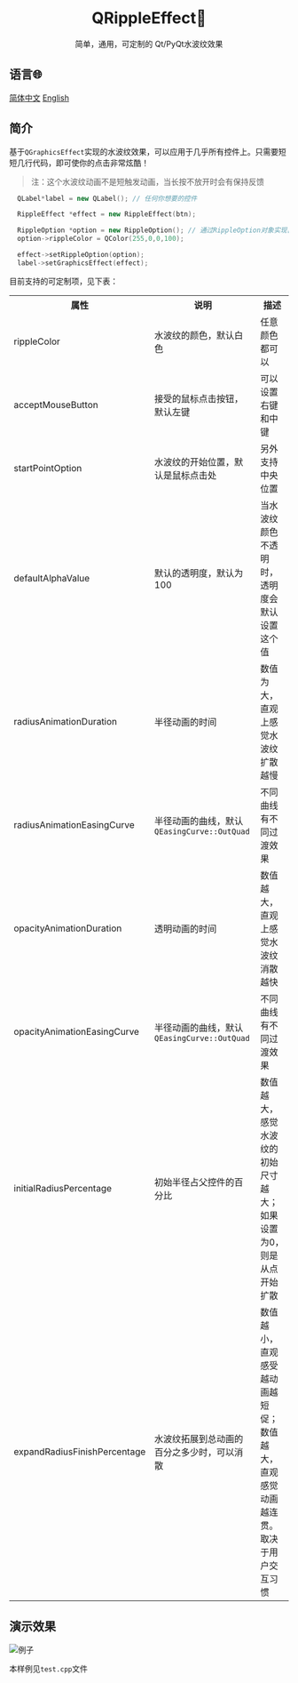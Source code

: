 <h1 align="center">QRippleEffect🌊</h1>

<p align="center">简单，通用，可定制的 Qt/PyQt水波纹效果</p>

## 语言🌐

[简体中文](./README_zh.md)
[English](./README.md)

## 简介
<p>
  
  基于`QGraphicsEffect`实现的水波纹效果，可以应用于几乎所有控件上。只需要短短几行代码，即可使你的点击非常炫酷！

> 注：这个水波纹动画不是短触发动画，当长按不放开时会有保持反馈

```cpp
  QLabel*label = new QLabel(); // 任何你想要的控件

  RippleEffect *effect = new RippleEffect(btn);

  RippleOption *option = new RippleOption(); // 通过RippleOption对象实现自定义
  option->rippleColor = QColor(255,0,0,100); 

  effect->setRippleOption(option);
  label->setGraphicsEffect(effect);
```

  目前支持的可定制项，见下表：

  <table>
    <tr>
      <th>属性</th>
      <th>说明</th>
      <th>描述</th>
    </tr>
    <tr>
      <td>rippleColor</td>
      <td>水波纹的颜色，默认白色</td>
      <td>任意颜色都可以</td>
    </tr>
    <tr>
      <td>acceptMouseButton</td>
      <td>接受的鼠标点击按钮，默认左键</td>
      <td>可以设置右键和中键</td>
    </tr>
    <tr>
      <td>startPointOption</td>
      <td>水波纹的开始位置，默认是鼠标点击处</td>
      <td>另外支持中央位置</td>
    </tr>
    <tr>
      <td>defaultAlphaValue</td>
      <td>默认的透明度，默认为100</td>
      <td>当水波纹颜色不透明时，透明度会默认设置这个值</td>
    </tr>
    <tr>
      <td>radiusAnimationDuration</td>
      <td>半径动画的时间</td>
      <td>数值为大，直观上感觉水波纹扩散越慢</td>
    </tr>
    <tr>
      <td>radiusAnimationEasingCurve</td>
      <td>半径动画的曲线，默认<code>QEasingCurve::OutQuad</code></td>
      <td>不同曲线有不同过渡效果</td>
    </tr>
    <tr>
      <td>opacityAnimationDuration</td>
      <td>透明动画的时间</td>
      <td>数值越大，直观上感觉水波纹消散越快</td>
    </tr>
    <tr>
      <td>opacityAnimationEasingCurve</td>
      <td>半径动画的曲线，默认<code>QEasingCurve::OutQuad</code></td>
      <td>不同曲线有不同过渡效果</td>
    </tr>
    <tr>
      <td>initialRadiusPercentage</td>
      <td>初始半径占父控件的百分比</td>
      <td>数值越大，感觉水波纹的初始尺寸越大；如果设置为0，则是从点开始扩散</td>
    </tr>
    <tr>
      <td>expandRadiusFinishPercentage</td>
      <td>水波纹拓展到总动画的百分之多少时，可以消散</td>
      <td>数值越小，直观感受越动画越短促；数值越大，直观感觉动画越连贯。取决于用户交互习惯</td>
    </tr>
  </table>

</p>

## 演示效果

![例子](https://github.com/Niwik-Dev/QRippleEffect/assets/168296107/daa73c9f-2d45-40df-a91d-2cf01b368721)

本样例见`test.cpp`文件
